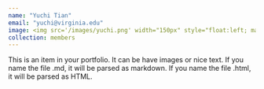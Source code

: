 ```yaml
---
name: "Yuchi Tian"
email: "yuchi@virginia.edu"
image: <img src='/images/yuchi.png' width="150px" style="float:left; margin:0px 10px 0px 0px;">
collection: members
---
```


This is an item in your portfolio. It can be have images or nice text. If you name the file .md, it will be parsed as markdown. If you name the file .html, it will be parsed as HTML. 
